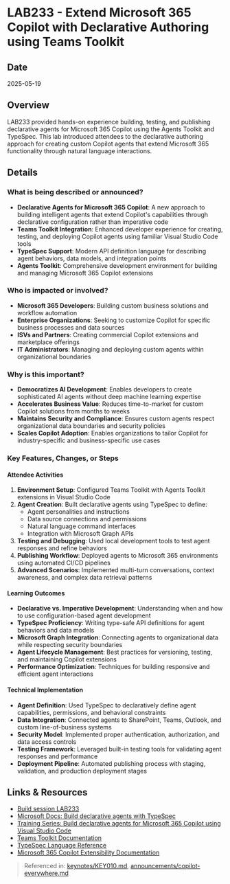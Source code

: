 # LAB233 - Extend Microsoft 365 Copilot with Declarative Authoring using Teams Toolkit

## Date
2025-05-19

## Overview
LAB233 provided hands-on experience building, testing, and publishing declarative agents for Microsoft 365 Copilot using the Agents Toolkit and TypeSpec. This lab introduced attendees to the declarative authoring approach for creating custom Copilot agents that extend Microsoft 365 functionality through natural language interactions.

## Details

### What is being described or announced?
- **Declarative Agents for Microsoft 365 Copilot**: A new approach to building intelligent agents that extend Copilot's capabilities through declarative configuration rather than imperative code
- **Teams Toolkit Integration**: Enhanced developer experience for creating, testing, and deploying Copilot agents using familiar Visual Studio Code tools
- **TypeSpec Support**: Modern API definition language for describing agent behaviors, data models, and integration points
- **Agents Toolkit**: Comprehensive development environment for building and managing Microsoft 365 Copilot extensions

### Who is impacted or involved?
- **Microsoft 365 Developers**: Building custom business solutions and workflow automation
- **Enterprise Organizations**: Seeking to customize Copilot for specific business processes and data sources
- **ISVs and Partners**: Creating commercial Copilot extensions and marketplace offerings
- **IT Administrators**: Managing and deploying custom agents within organizational boundaries

### Why is this important?
- **Democratizes AI Development**: Enables developers to create sophisticated AI agents without deep machine learning expertise
- **Accelerates Business Value**: Reduces time-to-market for custom Copilot solutions from months to weeks
- **Maintains Security and Compliance**: Ensures custom agents respect organizational data boundaries and security policies
- **Scales Copilot Adoption**: Enables organizations to tailor Copilot for industry-specific and business-specific use cases

### Key Features, Changes, or Steps

#### Attendee Activities
1. **Environment Setup**: Configured Teams Toolkit with Agents Toolkit extensions in Visual Studio Code
2. **Agent Creation**: Built declarative agents using TypeSpec to define:
   - Agent personalities and instructions
   - Data source connections and permissions
   - Natural language command interfaces
   - Integration with Microsoft Graph APIs
3. **Testing and Debugging**: Used local development tools to test agent responses and refine behaviors
4. **Publishing Workflow**: Deployed agents to Microsoft 365 environments using automated CI/CD pipelines
5. **Advanced Scenarios**: Implemented multi-turn conversations, context awareness, and complex data retrieval patterns

#### Learning Outcomes
- **Declarative vs. Imperative Development**: Understanding when and how to use configuration-based agent development
- **TypeSpec Proficiency**: Writing type-safe API definitions for agent behaviors and data models
- **Microsoft Graph Integration**: Connecting agents to organizational data while respecting security boundaries
- **Agent Lifecycle Management**: Best practices for versioning, testing, and maintaining Copilot extensions
- **Performance Optimization**: Techniques for building responsive and efficient agent interactions

#### Technical Implementation
- **Agent Definition**: Used TypeSpec to declaratively define agent capabilities, permissions, and behavioral constraints
- **Data Integration**: Connected agents to SharePoint, Teams, Outlook, and custom line-of-business systems
- **Security Model**: Implemented proper authentication, authorization, and data access controls
- **Testing Framework**: Leveraged built-in testing tools for validating agent responses and performance
- **Deployment Pipeline**: Automated publishing process with staging, validation, and production deployment stages

## Links & Resources

- [Build session LAB233](https://build.microsoft.com/en-US/sessions/LAB233)
- [Microsoft Docs: Build declarative agents with TypeSpec](https://learn.microsoft.com/en-us/microsoft-365-copilot/extensibility/build-declarative-agents-typespec)
- [Training Series: Build declarative agents for Microsoft 365 Copilot using Visual Studio Code](https://learn.microsoft.com/en-us/training/paths/copilot-microsoft-365-declarative-agents-visual-studio-code/)
- [Teams Toolkit Documentation](https://learn.microsoft.com/en-us/microsoftteams/platform/toolkit/teams-toolkit-fundamentals)
- [TypeSpec Language Reference](https://typespec.io/)
- [Microsoft 365 Copilot Extensibility Documentation](https://learn.microsoft.com/en-us/microsoft-365-copilot/extensibility/)

> Referenced in: [keynotes/KEY010.md](../keynotes/KEY010.md), [announcements/copilot-everywhere.md](../announcements/copilot-everywhere.md)

